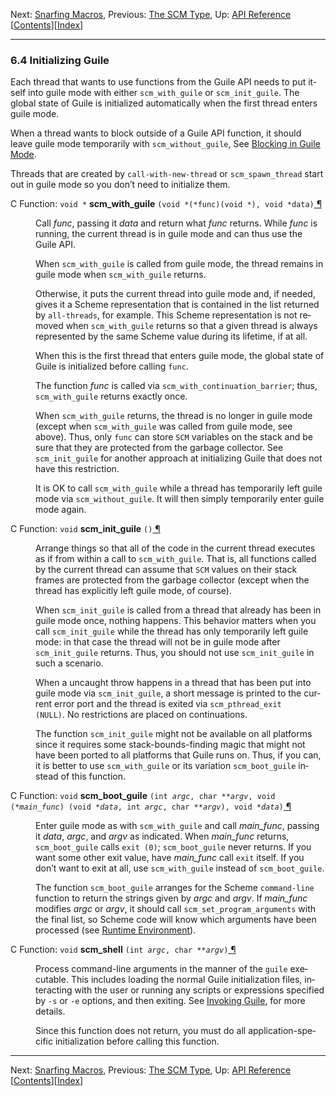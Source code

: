 <!DOCTYPE html>
<html><!-- Created by GNU Texinfo 7.0.1, https://www.gnu.org/software/texinfo/ --><head>
<meta http-equiv="Content-Type" content="text/html; charset=UTF-8">
<!-- This manual documents Guile version 3.0.9.

Copyright (C) 1996-1997, 2000-2005, 2009-2023 Free Software Foundation,
Inc. 

Copyright (C) 2021 Maxime Devos

Permission is granted to copy, distribute and/or modify this document
under the terms of the GNU Free Documentation License, Version 1.3 or
any later version published by the Free Software Foundation; with no
Invariant Sections, no Front-Cover Texts, and no Back-Cover Texts.  A
copy of the license is included in the section entitled "GNU Free
Documentation License." -->
<title>Initialization (Guile Reference Manual)</title>

<meta name="description" content="Initialization (Guile Reference Manual)">
<meta name="keywords" content="Initialization (Guile Reference Manual)">
<meta name="resource-type" content="document">
<meta name="distribution" content="global">
<meta name="Generator" content="makeinfo">
<meta name="viewport" content="width=device-width,initial-scale=1">

<link href="https://www.gnu.org/savannah-checkouts/gnu/guile/manual/html_node/index.html" rel="start" title="Top">
<link href="https://www.gnu.org/savannah-checkouts/gnu/guile/manual/html_node/Concept-Index.html" rel="index" title="Concept Index">
<link href="https://www.gnu.org/savannah-checkouts/gnu/guile/manual/html_node/index.html#SEC_Contents" rel="contents" title="Table of Contents">
<link href="https://www.gnu.org/savannah-checkouts/gnu/guile/manual/html_node/API-Reference.html" rel="up" title="API Reference">
<link href="https://www.gnu.org/savannah-checkouts/gnu/guile/manual/html_node/Snarfing-Macros.html" rel="next" title="Snarfing Macros">
<link href="https://www.gnu.org/savannah-checkouts/gnu/guile/manual/html_node/The-SCM-Type.html" rel="prev" title="The SCM Type">
<style type="text/css">
<!--
a.copiable-link {visibility: hidden; text-decoration: none; line-height: 0em}
span:hover a.copiable-link {visibility: visible}
strong.def-name {font-family: monospace; font-weight: bold; font-size: larger}
-->
</style>
<link rel="stylesheet" type="text/css" href="Initialization%20(Guile%20Reference%20Manual)_files/manual.css">


</head>

<body lang="en">
<div class="section-level-extent" id="Initialization">
<div class="nav-panel">
<p>
Next: <a href="https://www.gnu.org/savannah-checkouts/gnu/guile/manual/html_node/Snarfing-Macros.html" accesskey="n" rel="next">Snarfing Macros</a>, Previous: <a href="https://www.gnu.org/savannah-checkouts/gnu/guile/manual/html_node/The-SCM-Type.html" accesskey="p" rel="prev">The SCM Type</a>, Up: <a href="https://www.gnu.org/savannah-checkouts/gnu/guile/manual/html_node/API-Reference.html" accesskey="u" rel="up">API Reference</a> &nbsp; [<a href="https://www.gnu.org/savannah-checkouts/gnu/guile/manual/html_node/index.html#SEC_Contents" title="Table of contents" rel="contents">Contents</a>][<a href="https://www.gnu.org/savannah-checkouts/gnu/guile/manual/html_node/Concept-Index.html" title="Index" rel="index">Index</a>]</p>
</div>
<hr>
<h3 class="section" id="Initializing-Guile">6.4 Initializing Guile</h3>
<a class="index-entry-id" id="index-Initializing-Guile"></a>

<p>Each thread that wants to use functions from the Guile API needs to
put itself into guile mode with either <code class="code">scm_with_guile</code> or
<code class="code">scm_init_guile</code>.  The global state of Guile is initialized
automatically when the first thread enters guile mode.
</p>
<p>When a thread wants to block outside of a Guile API function, it
should leave guile mode temporarily with <code class="code">scm_without_guile</code>,
See <a class="xref" href="https://www.gnu.org/savannah-checkouts/gnu/guile/manual/html_node/Blocking.html">Blocking in Guile Mode</a>.
</p>
<p>Threads that are created by <code class="code">call-with-new-thread</code> or
<code class="code">scm_spawn_thread</code> start out in guile mode so you don’t need to
initialize them.
</p>
<dl class="first-deftypefn">
<dt class="deftypefn" id="index-scm_005fwith_005fguile"><span class="category-def">C Function: </span><span><code class="def-type">void *</code> <strong class="def-name">scm_with_guile</strong> <code class="def-code-arguments">(void *(*func)(void *), void *data)</code><a class="copiable-link" href="#index-scm_005fwith_005fguile"> ¶</a></span></dt>
<dd><p>Call <var class="var">func</var>, passing it <var class="var">data</var> and return what <var class="var">func</var>
returns.  While <var class="var">func</var> is running, the current thread is in guile
mode and can thus use the Guile API.
</p>
<p>When <code class="code">scm_with_guile</code> is called from guile mode, the thread remains
in guile mode when <code class="code">scm_with_guile</code> returns.
</p>
<p>Otherwise, it puts the current thread into guile mode and, if needed,
gives it a Scheme representation that is contained in the list returned
by <code class="code">all-threads</code>, for example.  This Scheme representation is not
removed when <code class="code">scm_with_guile</code> returns so that a given thread is
always represented by the same Scheme value during its lifetime, if at
all.
</p>
<p>When this is the first thread that enters guile mode, the global state
of Guile is initialized before calling <code class="code">func</code>.
</p>
<p>The function <var class="var">func</var> is called via
<code class="code">scm_with_continuation_barrier</code>; thus, <code class="code">scm_with_guile</code>
returns exactly once.
</p>
<p>When <code class="code">scm_with_guile</code> returns, the thread is no longer in guile
mode (except when <code class="code">scm_with_guile</code> was called from guile mode, see
above).  Thus, only <code class="code">func</code> can store <code class="code">SCM</code> variables on the
stack and be sure that they are protected from the garbage collector.
See <code class="code">scm_init_guile</code> for another approach at initializing Guile
that does not have this restriction.
</p>
<p>It is OK to call <code class="code">scm_with_guile</code> while a thread has temporarily
left guile mode via <code class="code">scm_without_guile</code>.  It will then simply
temporarily enter guile mode again.
</p></dd></dl>

<dl class="first-deftypefn">
<dt class="deftypefn" id="index-scm_005finit_005fguile"><span class="category-def">C Function: </span><span><code class="def-type">void</code> <strong class="def-name">scm_init_guile</strong> <code class="def-code-arguments">()</code><a class="copiable-link" href="#index-scm_005finit_005fguile"> ¶</a></span></dt>
<dd><p>Arrange things so that all of the code in the current thread executes as
if from within a call to <code class="code">scm_with_guile</code>.  That is, all functions
called by the current thread can assume that <code class="code">SCM</code> values on their
stack frames are protected from the garbage collector (except when the
thread has explicitly left guile mode, of course).
</p>
<p>When <code class="code">scm_init_guile</code> is called from a thread that already has been
in guile mode once, nothing happens.  This behavior matters when you
call <code class="code">scm_init_guile</code> while the thread has only temporarily left
guile mode: in that case the thread will not be in guile mode after
<code class="code">scm_init_guile</code> returns.  Thus, you should not use
<code class="code">scm_init_guile</code> in such a scenario.
</p>
<p>When a uncaught throw happens in a thread that has been put into guile
mode via <code class="code">scm_init_guile</code>, a short message is printed to the
current error port and the thread is exited via <code class="code">scm_pthread_exit
(NULL)</code>.  No restrictions are placed on continuations.
</p>
<p>The function <code class="code">scm_init_guile</code> might not be available on all
platforms since it requires some stack-bounds-finding magic that might
not have been ported to all platforms that Guile runs on.  Thus, if you
can, it is better to use <code class="code">scm_with_guile</code> or its variation
<code class="code">scm_boot_guile</code> instead of this function.
</p></dd></dl>

<dl class="first-deftypefn">
<dt class="deftypefn" id="index-scm_005fboot_005fguile"><span class="category-def">C Function: </span><span><code class="def-type">void</code> <strong class="def-name">scm_boot_guile</strong> <code class="def-code-arguments">(int <var class="var">argc</var>, char **<var class="var">argv</var>, void (*<var class="var">main_func</var>) (void *<var class="var">data</var>, int <var class="var">argc</var>, char **<var class="var">argv</var>), void *<var class="var">data</var>)</code><a class="copiable-link" href="#index-scm_005fboot_005fguile"> ¶</a></span></dt>
<dd><p>Enter guile mode as with <code class="code">scm_with_guile</code> and call <var class="var">main_func</var>,
passing it <var class="var">data</var>, <var class="var">argc</var>, and <var class="var">argv</var> as indicated.  When
<var class="var">main_func</var> returns, <code class="code">scm_boot_guile</code> calls <code class="code">exit (0)</code>;
<code class="code">scm_boot_guile</code> never returns.  If you want some other exit value,
have <var class="var">main_func</var> call <code class="code">exit</code> itself.  If you don’t want to exit
at all, use <code class="code">scm_with_guile</code> instead of <code class="code">scm_boot_guile</code>.
</p>
<p>The function <code class="code">scm_boot_guile</code> arranges for the Scheme
<code class="code">command-line</code> function to return the strings given by <var class="var">argc</var>
and <var class="var">argv</var>.  If <var class="var">main_func</var> modifies <var class="var">argc</var> or <var class="var">argv</var>,
it should call <code class="code">scm_set_program_arguments</code> with the final list, so
Scheme code will know which arguments have been processed
(see <a class="pxref" href="https://www.gnu.org/savannah-checkouts/gnu/guile/manual/html_node/Runtime-Environment.html">Runtime Environment</a>).
</p></dd></dl>

<dl class="first-deftypefn">
<dt class="deftypefn" id="index-scm_005fshell"><span class="category-def">C Function: </span><span><code class="def-type">void</code> <strong class="def-name">scm_shell</strong> <code class="def-code-arguments">(int <var class="var">argc</var>, char **<var class="var">argv</var>)</code><a class="copiable-link" href="#index-scm_005fshell"> ¶</a></span></dt>
<dd><p>Process command-line arguments in the manner of the <code class="code">guile</code>
executable.  This includes loading the normal Guile initialization
files, interacting with the user or running any scripts or expressions
specified by <code class="code">-s</code> or <code class="code">-e</code> options, and then exiting.
See <a class="xref" href="https://www.gnu.org/savannah-checkouts/gnu/guile/manual/html_node/Invoking-Guile.html">Invoking Guile</a>, for more details.
</p>
<p>Since this function does not return, you must do all
application-specific initialization before calling this function.
</p></dd></dl>


</div>
<hr>
<div class="nav-panel">
<p>
Next: <a href="https://www.gnu.org/savannah-checkouts/gnu/guile/manual/html_node/Snarfing-Macros.html">Snarfing Macros</a>, Previous: <a href="https://www.gnu.org/savannah-checkouts/gnu/guile/manual/html_node/The-SCM-Type.html">The SCM Type</a>, Up: <a href="https://www.gnu.org/savannah-checkouts/gnu/guile/manual/html_node/API-Reference.html">API Reference</a> &nbsp; [<a href="https://www.gnu.org/savannah-checkouts/gnu/guile/manual/html_node/index.html#SEC_Contents" title="Table of contents" rel="contents">Contents</a>][<a href="https://www.gnu.org/savannah-checkouts/gnu/guile/manual/html_node/Concept-Index.html" title="Index" rel="index">Index</a>]</p>
</div>





</body></html>